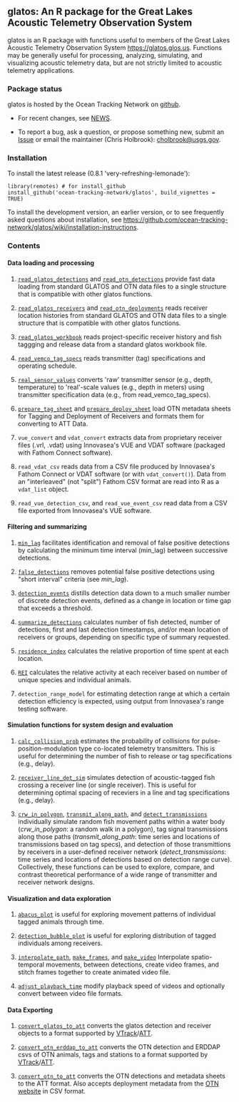 glatos: An R package for the Great Lakes Acoustic Telemetry Observation System
------------------------------------------------------------------------------

glatos is an R package with functions useful to members of the Great Lakes
Acoustic Telemetry Observation System https://glatos.glos.us. Functions may
be generally useful for processing, analyzing, simulating, and visualizing
acoustic telemetry data, but are not strictly limited to acoustic telemetry
applications.

### Package status

glatos is hosted by the Ocean Tracking Network on [github](https://github.com/ocean-tracking-network/glatos).

* For recent changes, see
[NEWS](https://github.com/ocean-tracking-network/glatos/blob/main/NEWS.md). 

* To report a bug, ask a question, or propose something new, submit an [Issue](https://github.com/ocean-tracking-network/glatos/issues) or email the 
maintainer (Chris Holbrook): <cholbrook@usgs.gov>.


### Installation

To install the latest release (0.8.1 'very-refreshing-lemonade'): 
  
```{r eval = FALSE}
library(remotes) # for install_github
install_github('ocean-tracking-network/glatos', build_vignettes = TRUE)
```

To install the development version, an earlier version, or to see frequently
asked questions about installation, see
https://github.com/ocean-tracking-network/glatos/wiki/installation-instructions.

### Contents

#### Data loading and processing

1.  [`read_glatos_detections`](https://github.com/ocean-tracking-network/glatos/blob/main/R/load-read_glatos_detections.r) and [`read_otn_detections`](https://github.com/ocean-tracking-network/glatos/blob/main/R/load-read_otn_detections.r) provide fast data loading from standard GLATOS and OTN data files to a single structure that is compatible with other glatos functions.

2.  [`read_glatos_receivers`](https://github.com/ocean-tracking-network/glatos/blob/main/R/load-read_glatos_receivers.r) and [`read_otn_deployments`](https://github.com/ocean-tracking-network/glatos/blob/main/R/load-read_otn_deployments.r) reads receiver location histories from standard GLATOS and OTN data files to a single structure that is compatible with other glatos functions.

3.  [`read_glatos_workbook`](https://github.com/ocean-tracking-network/glatos/blob/main/R/load-read_glatos_workbook.r) reads project-specific receiver history and fish taggging and release data from a standard glatos workbook file.

4.  [`read_vemco_tag_specs`](https://github.com/ocean-tracking-network/glatos/blob/main/R/load-read_vemco_tag_specs.r) reads transmitter (tag) specifications and operating schedule.

5.  [`real_sensor_values`](https://github.com/ocean-tracking-network/glatos/blob/main/R/proc-real_sensor_values.r) converts 'raw' transmitter sensor (e.g., depth, temperature) to 'real'-scale values (e.g., depth in meters) using transmitter specification data (e.g., from read_vemco_tag_specs).

6. [`prepare_tag_sheet`](https://github.com/ocean-tracking-network/glatos/blob/main/R/load-prepare_tag_sheet.r) and [`prepare_deploy_sheet`](https://github.com/ocean-tracking-network/glatos/blob/main/R/load-prepare_deploy_sheet.r) load OTN metadata sheets for Tagging and Deployment of Receivers and formats them for converting to ATT Data.

7. `vue_convert` and `vdat_convert` extracts data from proprietary receiver
files (.vrl, .vdat) using Innovasea's VUE and VDAT software (packaged with
Fathom Connect software).

8. `read_vdat_csv` reads data from a CSV file produced by Innovasea's Fathom
Connect or VDAT software (or with `vdat_convert()`). Data from an "interleaved"
(not "split") Fathom CSV format are read into R as a `vdat_list` object.

9. `read_vue_detection_csv`, and `read_vue_event_csv` read data from a CSV file 
exported from Innovasea's VUE software.


#### Filtering and summarizing

1.  [`min_lag`](https://github.com/ocean-tracking-network/glatos/blob/main/R/proc-min_lag.r) facilitates identification and removal of false positive detections by calculating the minimum time interval (min_lag) between successive detections.

2.  [`false_detections`](https://github.com/ocean-tracking-network/glatos/blob/main/R/filt-false_detections.r) removes potential false positive detections using "short interval" criteria (see *min_lag*).

3.  [`detection_events`](https://github.com/ocean-tracking-network/glatos/blob/main/R/summ-detection_events.r) distills detection data down to a much smaller number of discrete detection events, defined as a change in location or time gap that exceeds a threshold.

4.  [`summarize_detections`](https://github.com/ocean-tracking-network/glatos/blob/main/R/summ-summarize_detections.r) calculates number of fish detected, number of detections, first and last detection timestamps, and/or mean location of receivers or groups, depending on specific type of summary requested.

5.  [`residence_index`](https://github.com/ocean-tracking-network/glatos/blob/main/R/summ-residence_index.r) calculates the relative proportion of time spent at each location.

6.  [`REI`](https://github.com/ocean-tracking-network/glatos/blob/main/R/REI.r) calculates the relative activity at each receiver based on number of unique 
species and individual animals.

7.  `detection_range_model` for estimating detection range at which a certain 
detection efficiency is expected, using output from Innovasea's range testing 
software.


#### Simulation functions for system design and evaluation

1.  [`calc_collision_prob`](https://github.com/ocean-tracking-network/glatos/blob/main/R/sim-calc_collision_prob.r) estimates the probability of collisions for pulse-position-modulation type co-located telemetry transmitters. This is useful for determining the number of fish to release or tag specifications (e.g., delay).

2.  [`receiver_line_det_sim`](https://github.com/ocean-tracking-network/glatos/blob/main/R/sim-receiver_line_det_sim.r) simulates detection of acoustic-tagged fish crossing a receiver line (or single receiver). This is useful for determining optimal spacing of receviers in a line and tag specifications (e.g., delay).

3.  [`crw_in_polygon`](https://github.com/ocean-tracking-network/glatos/blob/main/R/simutil-crw_in_polygon.r), [`transmit_along_path`](https://github.com/ocean-tracking-network/glatos/blob/main/R/sim-transmit_along_path.r), and [`detect_transmissions`](https://github.com/ocean-tracking-network/glatos/blob/main/R/sim-detect_transmissions.r) individually simulate random fish movement paths within a water body (*crw_in_polygon*: a random walk in a polygon), tag signal transmissions along those paths (*transmit_along_path*: time series and locations of transmissions based on tag specs), and detection of those transmittions by receivers in a user-defined receiver network (*detect_transmissions*: time series and locations of detections based on detection range curve). Collectively, these functions can be used to explore, compare, and contrast theoretical performance of a wide range of transmitter and receiver network designs.


#### Visualization and data exploration

1.  [`abacus_plot`](https://github.com/ocean-tracking-network/glatos/blob/main/R/vis-abacus_plot.r) is useful for exploring movement patterns of individual tagged animals through time.

2.  [`detection_bubble_plot`](https://github.com/ocean-tracking-network/glatos/blob/main/R/vis-detection_bubble_plot.r) is useful for exploring distribution of tagged individuals among receivers.

3.  [`interpolate_path`](https://github.com/ocean-tracking-network/glatos/blob/main/R/vis-interpolate_path.r), [`make_frames`](https://github.com/ocean-tracking-network/glatos/blob/main/R/vis-make_frames.r), and [`make_video`](https://github.com/ocean-tracking-network/glatos/blob/main/R/vis-make_video.r) Interpolate spatio-temporal movements, between detections, create video frames, and stitch frames together to create animated video file.

4.  [`adjust_playback_time`](https://github.com/ocean-tracking-network/glatos/blob/main/R/vis-adjust_playback_time.r) modify playback speed of videos and optionally convert between video file formats.

#### Data Exporting

1. [`convert_glatos_to_att`](https://github.com/ocean-tracking-network/glatos/blob/main/R/util-convert_glatos_to_att.r) converts the glatos
detection and receiver objects to a format supported by [VTrack](https://github.com/RossDwyer/VTrack)/[ATT](https://github.com/vinayudyawer/ATT).

2. [`convert_otn_erddap_to_att`](https://github.com/ocean-tracking-network/glatos/blob/main/R/util-convert_otn_erddap_to_att.r) converts the OTN
detection and ERDDAP csvs of OTN animals, tags and stations to a format supported by [VTrack](https://github.com/RossDwyer/VTrack)/[ATT](https://github.com/vinayudyawer/ATT).

3. [`convert_otn_to_att`](https://github.com/ocean-tracking-network/glatos/blob/main/R/util-convert_otn_to_att.r) converts the OTN detections and metadata sheets to the ATT format. Also accepts deployment metadata from the [OTN website](https://members.oceantrack.org/) in CSV format.
